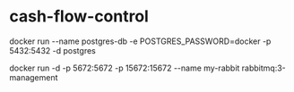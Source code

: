 # cash-flow-control

docker run --name postgres-db -e POSTGRES_PASSWORD=docker -p 5432:5432 -d postgres

docker run -d -p 5672:5672 -p 15672:15672 --name my-rabbit rabbitmq:3-management

